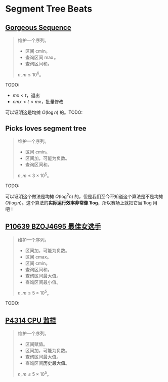 # Segment Tree Beats

## [Gorgeous Sequence](https://vjudge.net/problem/HDU-5306)

> 维护一个序列。
> - 区间 $\text{cmin}$。
> - 查询区间 $\max$。
> - 查询区间和。
>
> $n,m \le 10^6$。

TODO:

- $mx < t$，退出
- $cmx < t < mx$，批量修改

可以证明这是均摊 $O(\log n)$ 的。TODO:

## Picks loves segment tree

> 维护一个序列。
> - 区间 $\text{cmin}$。
> - 区间加，可能为负数。
> - 查询区间和。
>
> $n,m \le 3 \times 10^5$。

TODO:

可以证明这个做法是均摊 $O(\log^2 n)$ 的，但是我们至今不知道这个算法是不是均摊 $O(\log n)$。这个算法的**实际运行效率非常像 1log**，所以赛场上就把它当 1log 用吧！

## [P10639 BZOJ4695 最佳女选手](https://www.luogu.com.cn/problem/P10639)

> 维护一个序列。
> - 区间加，可能为负数。
> - 区间 $\text{cmax}$。
> - 区间 $\text{cmin}$。
> - 查询区间和。
> - 查询区间最大值。
> - 查询区间最小值。
>
> $n,m \le 5 \times 10^5$。

TODO:

## [P4314 CPU 监控](https://www.luogu.com.cn/problem/P4314)

> 维护一个序列。
> - 区间赋值。
> - 区间加，可能为负数。
> - 查询区间最大值。
> - 查询区间**历史最大值**。
>
> $n,m \le 5 \times 10^5$。
